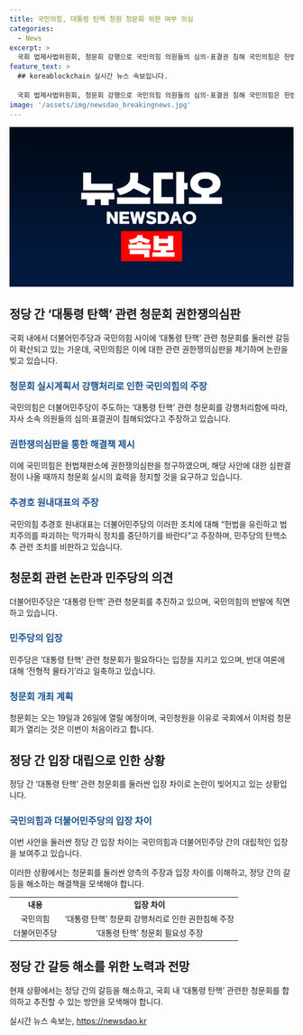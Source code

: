 ```yaml
---
title: 국민의힘, 대통령 탄핵 청원 청문회 위헌 여부 의심
categories:
  - News
excerpt: >
  국회 법제사법위원회, 청문회 강행으로 국민의힘 의원들의 심의·표결권 침해 국민의힘은 헌법재판소에 권한쟁의심판을 청구했으며, 이에 대한 헌법적 위반 주장 및 논란이 빚어졌다. 국민의힘은 더불어민주당의 대통령 탄핵소추안 청문회에 대한 중대한 위헌·위법성을 주장하며, 헌법재판소의 결정을 기다리고 있는 상황이다. 이와 관련해 청문회는 오는 19일과 26일 열릴 예정이며, 국민의힘은 더불어민주당의 청문회 강행을 헌법 유린과 막가파식 정치로 비판하고 있다. 
feature_text: >
  ## koreablockchain 실시간 뉴스 속보입니다.

  국회 법제사법위원회, 청문회 강행으로 국민의힘 의원들의 심의·표결권 침해 국민의힘은 헌법재판소에 권한쟁의심판을 청구했으며, 이에 대한 헌법적 위반 주장 및 논란이 빚어졌다. 국민의힘은 더불어민주당의 대통령 탄핵소추안 청문회에 대한 중대한 위헌·위법성을 주장하며, 헌법재판소의 결정을 기다리고 있는 상황이다. 이와 관련해 청문회는 오는 19일과 26일 열릴 예정이며, 국민의힘은 더불어민주당의 청문회 강행을 헌법 유린과 막가파식 정치로 비판하고 있다. 
image: '/assets/img/newsdao_breakingnews.jpg'
---
```


<p><img src="/assets/img/newsdao_breakingnews.jpg" alt="koreablockchain 속보" /></p>

<h2 data-ke-size="size26">정당 간 ‘대통령 탄핵’ 관련 청문회 권한쟁의심판</h2>

<p>국회 내에서 더불어민주당과 국민의힘 사이에 ‘대통령 탄핵’ 관련 청문회를 둘러싼 갈등이 확산되고 있는 가운데, 국민의힘은 이에 대한 관련 권한쟁의심판을 제기하며 논란을 빚고 있습니다. </p>

<p data-ke-size="size16"></p>

<h3><b><span style="color: #1a5490;">청문회 실시계획서 강행처리로 인한 국민의힘의 주장</span></b></h3>

<p>국민의힘은 더불어민주당이 주도하는 ‘대통령 탄핵’ 관련 청문회를 강행처리함에 따라, 자사 소속 의원들의 심의·표결권이 침해되었다고 주장하고 있습니다. </p>

<h3><b><span style="color: #1a5490;">권한쟁의심판을 통한 해결책 제시</span></b></h3>

<p>이에 국민의힘은 헌법재판소에 권한쟁의심판을 청구하였으며, 해당 사안에 대한 심판결정이 나올 때까지 청문회 실시의 효력을 정지할 것을 요구하고 있습니다. </p>

<p data-ke-size="size16"></p>

<h3><b><span style="color: #1a5490;">추경호 원내대표의 주장</span></b></h3>

<p>국민의힘 추경호 원내대표는 더불어민주당의 이러한 조치에 대해 “헌법을 유린하고 법치주의를 파괴하는 막가파식 정치를 중단하기를 바란다”고 주장하며, 민주당의 탄핵소추 관련 조치를 비판하고 있습니다.</p>

<p data-ke-size="size16"></p>

<h2 data-ke-size="size26">청문회 관련 논란과 민주당의 의견</h2>

<p>더불어민주당은 ‘대통령 탄핵’ 관련 청문회를 추진하고 있으며, 국민의힘의 반발에 직면하고 있습니다. </p>

<p data-ke-size="size16"></p>

<h3><b><span style="color: #1a5490;">민주당의 입장</span></b></h3>

<p>민주당은 ‘대통령 탄핵’ 관련 청문회가 필요하다는 입장을 지키고 있으며, 반대 여론에 대해 ‘전형적 물타기’라고 일축하고 있습니다. </p>

<p data-ke-size="size16"></p>

<h3><b><span style="color: #1a5490;">청문회 개최 계획</span></b></h3>

<p>청문회는 오는 19일과 26일에 열릴 예정이며, 국민청원을 이유로 국회에서 이처럼 청문회가 열리는 것은 이번이 처음이라고 합니다. </p>

<p data-ke-size="size16"></p>

<h2 data-ke-size="size26">정당 간 입장 대립으로 인한 상황</h2>

<p>정당 간 ‘대통령 탄핵’ 관련 청문회를 둘러싼 입장 차이로 논란이 빚어지고 있는 상황입니다. </p>

<p data-ke-size="size16"></p>

<h3><b><span style="color: #1a5490;">국민의힘과 더불어민주당의 입장 차이</span></b></h3>

<p>이번 사안을 둘러싼 정당 간 입장 차이는 국민의힘과 더불어민주당 간의 대립적인 입장을 보여주고 있습니다. </p>

<p>이러한 상황에서는 청문회를 둘러싼 양측의 주장과 입장 차이를 이해하고, 정당 간의 갈등을 해소하는 해결책을 모색해야 합니다. </p>

<table>
  <tr>
    <td style="text-align: center; height: 17px;"><b>내용</b></td>
    <td style="text-align: center; height: 17px;"><b>입장 차이</b></td>
  </tr>
  <tr>
    <td style="text-align: center; height: 17px;">국민의힘</td>
    <td style="text-align: center; height: 17px;">‘대통령 탄핵’ 청문회 강행처리로 인한 권한침해 주장</td>
  </tr>
  <tr>
    <td style="text-align: center; height: 17px;">더불어민주당</td>
    <td style="text-align: center; height: 17px;">‘대통령 탄핵’ 청문회 필요성 주장</td>
  </tr>
</table>

<p data-ke-size="size16"></p>

<h2 data-ke-size="size26">정당 간 갈등 해소를 위한 노력과 전망</h2>

<p>현재 상황에서는 정당 간의 갈등을 해소하고, 국회 내 ‘대통령 탄핵’ 관련한 청문회를 합의하고 추진할 수 있는 방안을 모색해야 합니다. </p>

<p data-ke-size="size16"></p>
실시간 뉴스 속보는, <a href="https://newsdao.kr" rel="dofollow">https://newsdao.kr</a>



